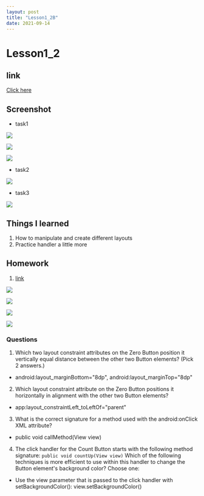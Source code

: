 ```yaml
---
layout: post
title: "Lesson1_2B"
date: 2021-09-14
---
```


# Lesson1_2
## link
[Click here](https://github.com/dustinlo/NEUSEA-Chih-WeiLo/tree/37fec71186d4d3b6e8e8a9f584a62524abf60bcc/lesson1_1)


## Screenshot
* task1 

![](https://i.imgur.com/vjTQIjX.png) 

![](https://i.imgur.com/xIBKTWk.png) 

![](https://i.imgur.com/ywO4I1S.png)
* task2 

![](https://i.imgur.com/aNukx7T.png)
* task3 

![](https://i.imgur.com/X6IM1KG.png)

## Things I learned
1. How to manipulate and create different layouts
2. Practice handler a little more

## Homework
1. [link](https://github.com/dustinlo/NEUSEA-Chih-WeiLo/tree/68b0ff0db9d72aa175a163aa4e99372fed6eef2f/lesson1_1)

![](https://i.imgur.com/fvEXvu6.png) 

![](https://i.imgur.com/tRyZGVo.png) 

![](https://i.imgur.com/WzWyMRL.png)

![](https://i.imgur.com/OYMilf5.png)

### Questions

1. Which two layout constraint attributes on the Zero Button position it vertically equal distance between the other two Button elements? (Pick 2 answers.) 
  - android:layout_marginBottom="8dp", android:layout_marginTop="8dp"
2. Which layout constraint attribute on the Zero Button positions it horizontally in alignment with the other two Button elements?
  - app:layout_constraintLeft_toLeftOf="parent"
3. What is the correct signature for a method used with the android:onClick XML attribute?
  - public void callMethod(View view)
4. The click handler for the Count Button starts with the following method signature:
```public void countUp(View view)```
Which of the following techniques is more efficient to use within this handler to change the Button element's background color? Choose one:  
  - Use the view parameter that is passed to the click handler with setBackgroundColor(): view.setBackgroundColor()
